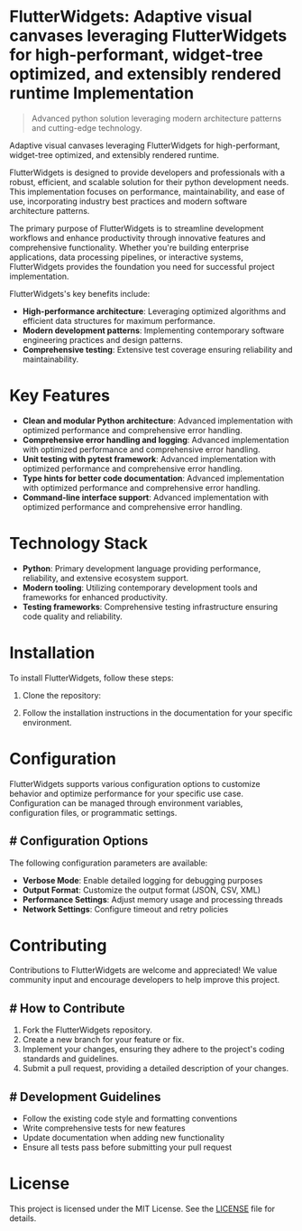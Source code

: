 <!-- fallback_FlutterWidgets_20250806224441_87555 -->

# FlutterWidgets: Adaptive visual canvases leveraging FlutterWidgets for high-performant, widget-tree optimized, and extensibly rendered runtime Implementation
> Advanced python solution leveraging modern architecture patterns and cutting-edge technology.

Adaptive visual canvases leveraging FlutterWidgets for high-performant, widget-tree optimized, and extensibly rendered runtime.

FlutterWidgets is designed to provide developers and professionals with a robust, efficient, and scalable solution for their python development needs. This implementation focuses on performance, maintainability, and ease of use, incorporating industry best practices and modern software architecture patterns.

The primary purpose of FlutterWidgets is to streamline development workflows and enhance productivity through innovative features and comprehensive functionality. Whether you're building enterprise applications, data processing pipelines, or interactive systems, FlutterWidgets provides the foundation you need for successful project implementation.

FlutterWidgets's key benefits include:

* **High-performance architecture**: Leveraging optimized algorithms and efficient data structures for maximum performance.
* **Modern development patterns**: Implementing contemporary software engineering practices and design patterns.
* **Comprehensive testing**: Extensive test coverage ensuring reliability and maintainability.

# Key Features

* **Clean and modular Python architecture**: Advanced implementation with optimized performance and comprehensive error handling.
* **Comprehensive error handling and logging**: Advanced implementation with optimized performance and comprehensive error handling.
* **Unit testing with pytest framework**: Advanced implementation with optimized performance and comprehensive error handling.
* **Type hints for better code documentation**: Advanced implementation with optimized performance and comprehensive error handling.
* **Command-line interface support**: Advanced implementation with optimized performance and comprehensive error handling.

# Technology Stack

* **Python**: Primary development language providing performance, reliability, and extensive ecosystem support.
* **Modern tooling**: Utilizing contemporary development tools and frameworks for enhanced productivity.
* **Testing frameworks**: Comprehensive testing infrastructure ensuring code quality and reliability.

# Installation

To install FlutterWidgets, follow these steps:

1. Clone the repository:


2. Follow the installation instructions in the documentation for your specific environment.

# Configuration

FlutterWidgets supports various configuration options to customize behavior and optimize performance for your specific use case. Configuration can be managed through environment variables, configuration files, or programmatic settings.

## # Configuration Options

The following configuration parameters are available:

* **Verbose Mode**: Enable detailed logging for debugging purposes
* **Output Format**: Customize the output format (JSON, CSV, XML)
* **Performance Settings**: Adjust memory usage and processing threads
* **Network Settings**: Configure timeout and retry policies

# Contributing

Contributions to FlutterWidgets are welcome and appreciated! We value community input and encourage developers to help improve this project.

## # How to Contribute

1. Fork the FlutterWidgets repository.
2. Create a new branch for your feature or fix.
3. Implement your changes, ensuring they adhere to the project's coding standards and guidelines.
4. Submit a pull request, providing a detailed description of your changes.

## # Development Guidelines

* Follow the existing code style and formatting conventions
* Write comprehensive tests for new features
* Update documentation when adding new functionality
* Ensure all tests pass before submitting your pull request

# License

This project is licensed under the MIT License. See the [LICENSE](https://github.com/sandibrrm/FlutterWidgets/blob/main/LICENSE) file for details.
